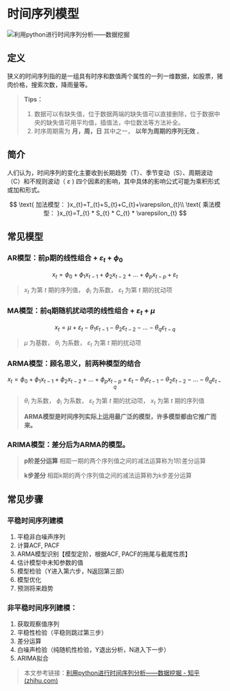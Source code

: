 # 时间序列模型

![利用python进行时间序列分析——数据挖掘](https://pic3.zhimg.com/v2-304e37461bab47310a5f488c62dc4a1f_1440w.jpg?source=172ae18b)

## 定义

狭义的时间序列指的是一组具有时序和数值两个属性的一列一维数据，如股票，猪肉价格，搜索次数，降雨量等。

> **Tips：** 
>
> 1. 数据可以有缺失值，位于数据两端的缺失值可以直接删除，位于数据中央的缺失值可用平均值，插值法，中位数法等方法补全。
> 2. 时序周期需为 **月，周，日** 其中之一， **以年为周期的序列无效** 。

## 简介

人们认为，时间序列的变化主要收到长期趋势（T）、季节变动（S）、周期波动（C）和不规则波动（ $\varepsilon$​​​ ) 四个因素的影响，其中具体的影响公式可能为乘积形式或加和形式。 


$$
\text{ 加法模型： }x_{t}=T_{t}+S_{t}+C_{t}+\varepsilon_{t}\\
\text{ 乘法模型： }x_{t}=T_{t} * S_{t} * C_{t} * \varepsilon_{t}
$$

 

## 常见模型

### AR模型：前p期的线性组合 + $\varepsilon_t$​ + $\phi_0$​ 

$$
x_{t}=\phi_{0}+\phi_{1} x_{t-1}+\phi_{2} x_{t-2}+\ldots+\phi_{p} x_{t-p}+\varepsilon_{t}
$$

>  $x_t$ 为第 $t$ 期的序列值， $\phi_i$ 为系数， $\varepsilon_t$ 为第 $t$ 期的扰动项

### MA模型：前q期随机扰动项的线性组合 + $\varepsilon_t$​ + $\mu$​ 

$$
x_{t}=\mu+\varepsilon_{t}-\theta_{1} \varepsilon_{t-1}-\theta_{2} \varepsilon_{t-2}-\ldots-\theta_{q} \varepsilon_{t-q}
$$

>  $\mu$ 为基数， $\theta_i$ 为系数， $\varepsilon_t$​ 为第 $t$ 期的扰动项

### ARMA模型：顾名思义，前两种模型的结合

$$
x_{t}=\phi_{0}+\phi_{1} x_{t-1}+\phi_{2} x_{t-2}+\ldots+\phi_{p} x_{t-p}+\varepsilon_{t}-\theta_{1} \varepsilon_{t-1}-\theta_{2} \varepsilon_{t-2}-\ldots-\theta_{q} \varepsilon_{t-q}
$$

>   $\theta_i$ 为系数， $\phi_i$ 为系数， $\varepsilon_t$ 为第 $t$ 期的扰动项， $x_t$ 为第 $t$​ 期的序列值
>
>  **ARMA模型是时间序列实际上运用最广泛的模型，许多模型都由它推广而来。** 

### ARIMA模型：差分后为ARMA的模型。

> **p阶差分运算** 
> 相距一期的两个序列值之间的减法运算称为1阶差分运算
>
> **k步差分** 
> 相距k期的两个序列值之间的减法运算称为k步差分运算

## 常见步骤

### 平稳时间序列建模

1. 平稳非白噪声序列
2. 计算ACF, PACF
3. ARMA模型识别【模型定阶，根据ACF, PACF的拖尾与截尾性质】
4. 估计模型中未知参数的值
5. 模型检验（Y进入第六步，N返回第三部）
6. 模型优化
7. 预测将来趋势


### 非平稳时间序列建模：

1. 获取观察值序列
2. 平稳性检验（平稳则跳过第三步）
3. 差分运算
4. 白噪声检验（纯随机性检验，Y退出分析，N进入下一步）
5. ARIMA拟合



> 本文参考链接：[利用python进行时间序列分析——数据挖掘 - 知乎 (zhihu.com)](https://zhuanlan.zhihu.com/p/35128342)

